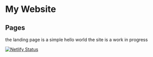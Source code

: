# My Website

## Pages
the landing page is a simple hello world
the site is a work in progress

[![Netlify Status](https://api.netlify.com/api/v1/badges/b5ae5084-b578-4c50-b795-6141b38ad319/deploy-status)](https://app.netlify.com/sites/priceless-goldwasser-7e6aee/deploys)
